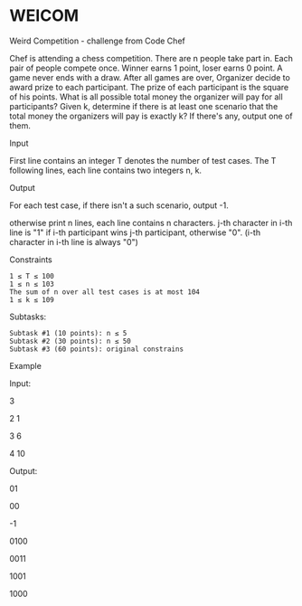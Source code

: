 # WEICOM
Weird Competition - challenge from Code Chef

Chef is attending a chess competition. There are n people take part in. Each pair of people compete once. Winner earns 1 point, loser earns 0 point. A game never ends with a draw. After all games are over, Organizer decide to award prize to each participant. The prize of each participant is the square of his points. What is all possible total money the organizer will pay for all participants? Given k, determine if there is at least one scenario that the total money the organizers will pay is exactly k? If there's any, output one of them.

 
Input

First line contains an integer T denotes the number of test cases. The T following lines, each line contains two integers n, k.

 
Output

For each test case, if there isn't a such scenario, output -1.

otherwise print n lines, each line contains n characters. j-th character in i-th line is "1" if i-th participant wins j-th participant, otherwise "0". (i-th character in i-th line is always "0")

 
Constraints

    1 ≤ T ≤ 100
    1 ≤ n ≤ 103
    The sum of n over all test cases is at most 104
    1 ≤ k ≤ 109

Subtasks:

    Subtask #1 (10 points): n ≤ 5
    Subtask #2 (30 points): n ≤ 50
    Subtask #3 (60 points): original constrains 

 
Example

Input:

3

2 1

3 6

4 10

Output:

01

00

-1

0100

0011

1001

1000
